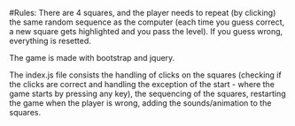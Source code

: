#Rules: There are 4 squares, and the player needs to repeat (by clicking) the same random sequence as the computer (each time you guess correct, a new square gets highlighted and you pass the level). If you guess wrong, everything is resetted.

The game is made with bootstrap and jquery. 

The index.js file consists the handling of clicks on the squares (checking if the clicks are correct and handling the exception of the start - where the game starts by pressing any key), the sequencing of the squares, restarting the game when the player is wrong, adding the sounds/animation to the squares. 
